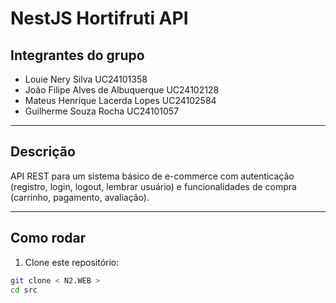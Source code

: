 # NestJS Hortifruti API

## Integrantes do grupo

- Louie Nery Silva UC24101358
- João Filipe Alves de Albuquerque UC24102128
- Mateus Henrique Lacerda Lopes UC24102584
- Guilherme Souza Rocha UC24101057

---

## Descrição

API REST para um sistema básico de e-commerce com autenticação (registro, login, logout, lembrar usuário) e funcionalidades de compra (carrinho, pagamento, avaliação).

---

## Como rodar

1. Clone este repositório:

```bash
git clone < N2.WEB >
cd src
